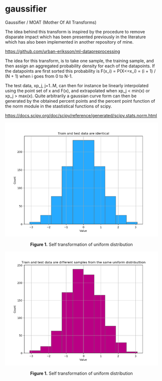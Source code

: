 # gaussifier
Gaussifier / MOAT (Mother Of All Transforms)

The idea behind this transform is inspired by the procedure to remove disparate impact which has been presented previously in the literature which has also been implemented in another repository of mine.

https://github.com/urban-eriksson/ml-datapreprocessing

The idea for this transform, is to take one sample, the training sample, and then assign an aggregated probability density for each of the datapoints. If the datapoints are first sorted this probability is F(x_i) = P(X<=x_i) = (i + 1) / (N + 1) when i goes from 0 to N-1.   

The test data, xp_j, j=1..M, can then for instance be linearly interpolated using the point set of x and F(x), and extrapolated when xp_j < min(x) or xp_j > max(x). Quite arbitrarily a gaussian curve form can then be generated by the obtained percent points and the percent point function of the norm module in the stastistical functions of scipy.

https://docs.scipy.org/doc/scipy/reference/generated/scipy.stats.norm.html

<p align="center"> 
<img src="https://github.com/urban-eriksson/gaussifier/blob/master/images/gaussifier2.png">
</p>
<p align="center"><b>Figure 1.</b> Self transformation of uniform distribution</p>

<p align="center"> 
<img src="https://github.com/urban-eriksson/gaussifier/blob/master/images/gaussifier3.png">
</p>
<p align="center"><b>Figure 1.</b> Self transformation of uniform distribution</p>

